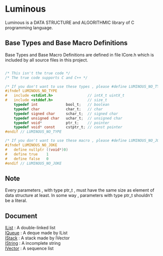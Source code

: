 # Luminous
Luminous is a DATA STRUCTURE and ALGORITHMIC library of C programming language.

## Base Types and Base Macro Definitions
Base Types and Base Macro Definitions are defined in file lCore.h 
which is included by all source files in this project.
```C

/* This isn't the true code */
/* The true code supports C and C++ */

/* If you don't want to use these types , please #define LUMINOUS_NO_TYPE */
#ifndef LUMINOUS_NO_TYPE
#	include <stdint.h>                // intX_t uintX_t
#	include <stddef.h>                // size_t
	typedef int             bool_t;   // boolean
	typedef char            char_t;   // char
	typedef signed char     schar_t;  // signed char
	typedef unsigned char   uchar_t;  // unsigned char
	typedef void*           ptr_t;    // pointer
	typedef void* const     cstptr_t; // const pointer
#endif // LUMINOUS_NO_TYPE

/* If you don't want to use these macro , please #define LUMINOUS_NO_JOKE */
#ifndef LUMINOUS_NO_JOKE
#	define nullptr ((void*)0)
#	define true    1
#	define false   0
#endif // LUMINOUS_NO_JOKE
```

## Note
Every parameters , with type ptr_t , must have the same size as element of data structure at least. In some way , parameters with type ptr_t shouldn't be a literal.

## Document
[lList](doc/lList.md) : A double-linked list  
[lQueue](doc/lQueue.md) : A deque  made by lList  
[lStack](doc/lStack.md) : A stack  made by lVector  
[lString](doc/lString.md) : A incomplete string    
[lVector](doc/lVector.md) : A sequence list  

